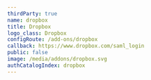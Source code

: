 ```yaml
---
thirdParty: true
name: dropbox
title: Dropbox
logo_class: Dropbox
configRoute: /add-ons/dropbox
callback: https://www.dropbox.com/saml_login
public: false
image: /media/addons/dropbox.svg
authCatalogIndex: dropbox
---
```

